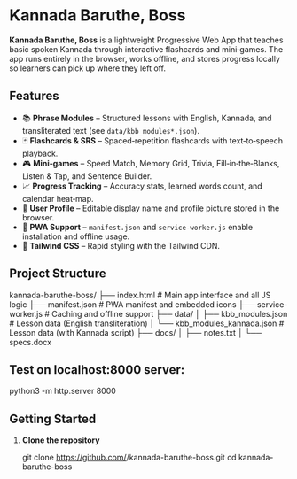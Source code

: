 # Kannada Baruthe, Boss

**Kannada Baruthe, Boss** is a lightweight Progressive Web App that teaches basic spoken Kannada through interactive flashcards and mini‑games. The app runs entirely in the browser, works offline, and stores progress locally so learners can pick up where they left off.

## Features

- 📚 **Phrase Modules** – Structured lessons with English, Kannada, and transliterated text (see `data/kbb_modules*.json`).
- 🃏 **Flashcards & SRS** – Spaced‑repetition flashcards with text‑to‑speech playback.
- 🎮 **Mini‑games** – Speed Match, Memory Grid, Trivia, Fill‑in‑the‑Blanks, Listen & Tap, and Sentence Builder.
- 📈 **Progress Tracking** – Accuracy stats, learned words count, and calendar heat‑map.
- 👤 **User Profile** – Editable display name and profile picture stored in the browser.
- 📱 **PWA Support** – `manifest.json` and `service-worker.js` enable installation and offline usage.
- 🎨 **Tailwind CSS** – Rapid styling with the Tailwind CDN.

## Project Structure

kannada-baruthe-boss/
├── index.html # Main app interface and all JS logic
├── manifest.json # PWA manifest and embedded icons
├── service-worker.js # Caching and offline support
├── data/
│ ├── kbb_modules.json # Lesson data (English transliteration)
│ └── kbb_modules_kannada.json # Lesson data (with Kannada script)
├── docs/
│ ├── notes.txt
│ └── specs.docx

## Test on localhost:8000 server:

python3 -m http.server 8000

## Getting Started

1. **Clone the repository**

   git clone https://github.com/<your-user>/kannada-baruthe-boss.git
   cd kannada-baruthe-boss